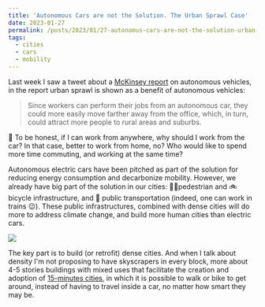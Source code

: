 ```yaml
---
title: 'Autonomous Cars are not the Solution. The Urban Sprawl Case'
date: 2023-01-27
permalink: /posts/2023/01/27-autonomus-cars-are-not-the-solution-urban-sprawl/
tags: 
  - cities
  - cars 
  - mobility
---
```


Last week I saw a tweet about a [McKinsey report](https://www.mckinsey.com/industries/automotive-and-assembly/our-insights/autonomous-drivings-future-convenient-and-connected#/) on autonomous vehicles, in the report urban sprawl is shown as a benefit of autonomous vehicles:

>Since workers can perform their jobs from an autonomous car, they could more easily move farther away from the office, which, in turn, could attract more people to rural areas and suburbs.

🤯 To be honest, if I can work from anywhere, why should I work from the car? In that case, better to work from home, no? Who would like to spend more time commuting, and working at the same time?

Autonomous electric cars have been pitched as part of the solution for reducing energy consumption and decarbonize mobility. However, we already have big part of the solution in our cities: 🚶‍♀️pedestrian and 🚲 bicycle infrastructure, and 🚉 public transportation (indeed, one can work in trains 😉). These public infrastructures, combined with dense cities will do more to address climate change, and build more human cities than electric cars.

![]({{site.imgsurl}}2023-01-27-autonomus-cars-post.png)

The key part is to build (or retrofit) dense cities. And when I talk about density I'm not proposing to have skyscrapers in every block, more about 4-5 stories buildings with mixed uses that facilitate the creation and adoption of [15-minutes cities](https://buttondown.email/natera/archive/15-minute-cities-leveraging-software-and-location/), in which it is possible to walk or bike to get around, instead of having to travel inside a car, no matter how smart they may be.